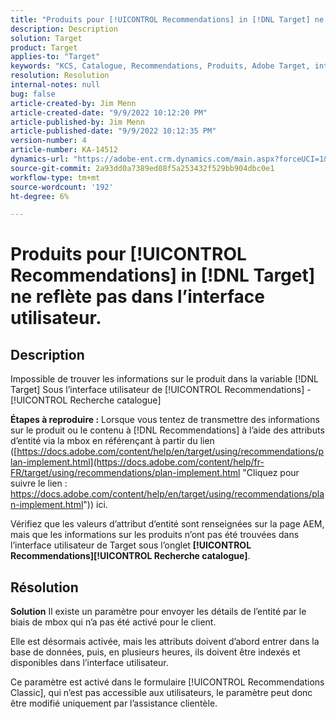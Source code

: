 ```yaml
---
title: "Produits pour [!UICONTROL Recommendations] in [!DNL Target] ne reflète pas dans l’interface utilisateur."
description: Description
solution: Target
product: Target
applies-to: "Target"
keywords: "KCS, Catalogue, Recommendations, Produits, Adobe Target, interface utilisateur, informations, recherche"
resolution: Resolution
internal-notes: null
bug: false
article-created-by: Jim Menn
article-created-date: "9/9/2022 10:12:20 PM"
article-published-by: Jim Menn
article-published-date: "9/9/2022 10:12:35 PM"
version-number: 4
article-number: KA-14512
dynamics-url: "https://adobe-ent.crm.dynamics.com/main.aspx?forceUCI=1&pagetype=entityrecord&etn=knowledgearticle&id=8c8b7b73-8c30-ed11-9db1-0022480866ad"
source-git-commit: 2a93dd0a7389ed08f5a253432f529bb904dbc0e1
workflow-type: tm+mt
source-wordcount: '192'
ht-degree: 6%

---
```


# Produits pour [!UICONTROL Recommendations] in [!DNL Target] ne reflète pas dans l’interface utilisateur.

## Description


Impossible de trouver les informations sur le produit dans la variable [!DNL Target] Sous l’interface utilisateur de [!UICONTROL Recommendations] - [!UICONTROL Recherche catalogue]

<b>Étapes à reproduire :</b>
Lorsque vous tentez de transmettre des informations sur le produit ou le contenu à [!DNL Recommendations] à l’aide des attributs d’entité via la mbox en référençant à partir du lien ([https://docs.adobe.com/content/help/en/target/using/recommendations/plan-implement.html](https://docs.adobe.com/content/help/fr-FR/target/using/recommendations/plan-implement.html "Cliquez pour suivre le lien : https://docs.adobe.com/content/help/en/target/using/recommendations/plan-implement.html")) ici.


Vérifiez que les valeurs d’attribut d’entité sont renseignées sur la page AEM, mais que les informations sur les produits n’ont pas été trouvées dans l’interface utilisateur de Target sous l’onglet <b> [!UICONTROL Recommendations]</b><b>[!UICONTROL Recherche catalogue]</b>.


## Résolution


<b>Solution</b>
Il existe un paramètre pour envoyer les détails de l’entité par le biais de mbox qui n’a pas été activé pour le client.

Elle est désormais activée, mais les attributs doivent d’abord entrer dans la base de données, puis, en plusieurs heures, ils doivent être indexés et disponibles dans l’interface utilisateur.

Ce paramètre est activé dans le formulaire [!UICONTROL Recommendations Classic], qui n’est pas accessible aux utilisateurs, le paramètre peut donc être modifié uniquement par l’assistance clientèle.
